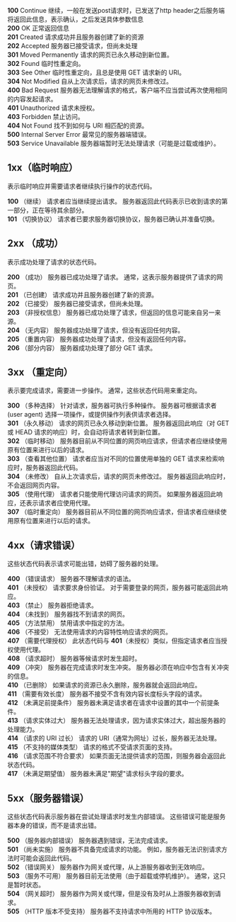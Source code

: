 **100**  Continue  继续，一般在发送post请求时，已发送了http header之后服务端将返回此信息，表示确认，之后发送具体参数信息  
**200**  OK   正常返回信息  
**201**  Created  请求成功并且服务器创建了新的资源  
**202**  Accepted  服务器已接受请求，但尚未处理  
**301**  Moved Permanently  请求的网页已永久移动到新位置。  
**302**  Found  临时性重定向。  
**303**  See Other  临时性重定向，且总是使用 GET 请求新的 URI。  
**304**  Not Modified  自从上次请求后，请求的网页未修改过。  
**400**  Bad Request  服务器无法理解请求的格式，客户端不应当尝试再次使用相同的内容发起请求。  
**401**  Unauthorized  请求未授权。  
**403**  Forbidden  禁止访问。  
**404**  Not Found  找不到如何与 URI 相匹配的资源。  
**500**  Internal Server Error  最常见的服务器端错误。  
**503**  Service Unavailable 服务器端暂时无法处理请求（可能是过载或维护）。  

## 1xx（临时响应）
表示临时响应并需要请求者继续执行操作的状态代码。

**100**   （继续） 请求者应当继续提出请求。 服务器返回此代码表示已收到请求的第一部分，正在等待其余部分。  
**101**   （切换协议） 请求者已要求服务器切换协议，服务器已确认并准备切换。  

## 2xx （成功）
表示成功处理了请求的状态代码。

**200**   （成功）  服务器已成功处理了请求。 通常，这表示服务器提供了请求的网页。  
**201**   （已创建）  请求成功并且服务器创建了新的资源。  
**202**   （已接受）  服务器已接受请求，但尚未处理。  
**203**   （非授权信息）  服务器已成功处理了请求，但返回的信息可能来自另一来源。  
**204**   （无内容）  服务器成功处理了请求，但没有返回任何内容。  
**205**   （重置内容） 服务器成功处理了请求，但没有返回任何内容。  
**206**   （部分内容）  服务器成功处理了部分 GET 请求。  

## 3xx （重定向）
表示要完成请求，需要进一步操作。 通常，这些状态代码用来重定向。

**300**   （多种选择）  针对请求，服务器可执行多种操作。 服务器可根据请求者 (user agent) 选择一项操作，或提供操作列表供请求者选择。  
**301**   （永久移动）  请求的网页已永久移动到新位置。 服务器返回此响应（对 GET 或 HEAD 请求的响应）时，会自动将请求者转到新位置。  
**302**   （临时移动）  服务器目前从不同位置的网页响应请求，但请求者应继续使用原有位置来进行以后的请求。  
**303**   （查看其他位置） 请求者应当对不同的位置使用单独的 GET 请求来检索响应时，服务器返回此代码。  
**304**   （未修改） 自从上次请求后，请求的网页未修改过。 服务器返回此响应时，不会返回网页内容。  
**305**   （使用代理） 请求者只能使用代理访问请求的网页。 如果服务器返回此响应，还表示请求者应使用代理。  
**307**   （临时重定向）  服务器目前从不同位置的网页响应请求，但请求者应继续使用原有位置来进行以后的请求。  

## 4xx（请求错误）
这些状态代码表示请求可能出错，妨碍了服务器的处理。

**400**   （错误请求） 服务器不理解请求的语法。  
**401**   （未授权） 请求要求身份验证。 对于需要登录的网页，服务器可能返回此响应。  
**403**   （禁止） 服务器拒绝请求。  
**404**   （未找到） 服务器找不到请求的网页。  
**405**   （方法禁用） 禁用请求中指定的方法。  
**406**   （不接受） 无法使用请求的内容特性响应请求的网页。  
**407**   （需要代理授权） 此状态代码与 **401**（未授权）类似，但指定请求者应当授权使用代理。  
**408**   （请求超时）  服务器等候请求时发生超时。  
**409**   （冲突）  服务器在完成请求时发生冲突。 服务器必须在响应中包含有关冲突的信息。  
**410**   （已删除）  如果请求的资源已永久删除，服务器就会返回此响应。  
**411**   （需要有效长度） 服务器不接受不含有效内容长度标头字段的请求。  
**412**   （未满足前提条件） 服务器未满足请求者在请求中设置的其中一个前提条件。  
**413**   （请求实体过大） 服务器无法处理请求，因为请求实体过大，超出服务器的处理能力。  
**414**   （请求的 URI 过长） 请求的 URI（通常为网址）过长，服务器无法处理。  
**415**   （不支持的媒体类型） 请求的格式不受请求页面的支持。  
**416**   （请求范围不符合要求） 如果页面无法提供请求的范围，则服务器会返回此状态代码。  
**417**   （未满足期望值） 服务器未满足"期望"请求标头字段的要求。  

## 5xx（服务器错误）
这些状态代码表示服务器在尝试处理请求时发生内部错误。 这些错误可能是服务器本身的错误，而不是请求出错。

**500**   （服务器内部错误）  服务器遇到错误，无法完成请求。  
**501**   （尚未实施） 服务器不具备完成请求的功能。 例如，服务器无法识别请求方法时可能会返回此代码。  
**502**   （错误网关） 服务器作为网关或代理，从上游服务器收到无效响应。  
**503**   （服务不可用） 服务器目前无法使用（由于超载或停机维护）。 通常，这只是暂时状态。  
**504**   （网关超时）  服务器作为网关或代理，但是没有及时从上游服务器收到请求。  
**505**   （HTTP 版本不受支持） 服务器不支持请求中所用的 HTTP 协议版本。  
